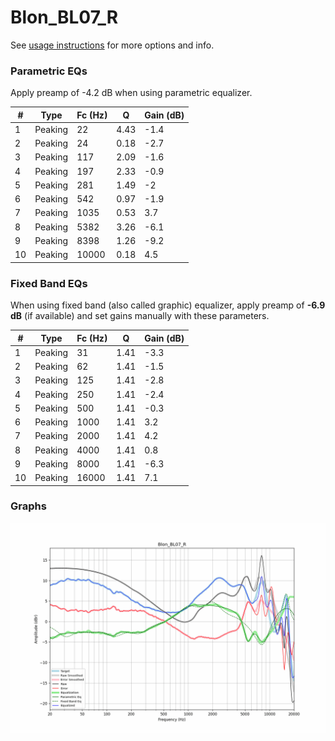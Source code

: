 # Blon_BL07_R
See [usage instructions](https://github.com/jaakkopasanen/AutoEq#usage) for more options and info.

### Parametric EQs
Apply preamp of -4.2 dB when using parametric equalizer.

|   # | Type    |   Fc (Hz) |    Q |   Gain (dB) |
|-----|---------|-----------|------|-------------|
|   1 | Peaking |        22 | 4.43 |        -1.4 |
|   2 | Peaking |        24 | 0.18 |        -2.7 |
|   3 | Peaking |       117 | 2.09 |        -1.6 |
|   4 | Peaking |       197 | 2.33 |        -0.9 |
|   5 | Peaking |       281 | 1.49 |        -2   |
|   6 | Peaking |       542 | 0.97 |        -1.9 |
|   7 | Peaking |      1035 | 0.53 |         3.7 |
|   8 | Peaking |      5382 | 3.26 |        -6.1 |
|   9 | Peaking |      8398 | 1.26 |        -9.2 |
|  10 | Peaking |     10000 | 0.18 |         4.5 |

### Fixed Band EQs
When using fixed band (also called graphic) equalizer, apply preamp of **-6.9 dB** (if available) and set gains manually with these parameters.

|   # | Type    |   Fc (Hz) |    Q |   Gain (dB) |
|-----|---------|-----------|------|-------------|
|   1 | Peaking |        31 | 1.41 |        -3.3 |
|   2 | Peaking |        62 | 1.41 |        -1.5 |
|   3 | Peaking |       125 | 1.41 |        -2.8 |
|   4 | Peaking |       250 | 1.41 |        -2.4 |
|   5 | Peaking |       500 | 1.41 |        -0.3 |
|   6 | Peaking |      1000 | 1.41 |         3.2 |
|   7 | Peaking |      2000 | 1.41 |         4.2 |
|   8 | Peaking |      4000 | 1.41 |         0.8 |
|   9 | Peaking |      8000 | 1.41 |        -6.3 |
|  10 | Peaking |     16000 | 1.41 |         7.1 |

### Graphs
![](./Blon_BL07_R.png)
